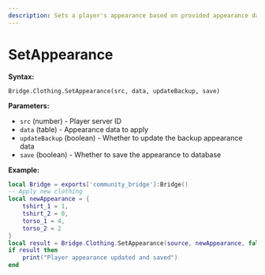```yaml
---
description: Sets a player's appearance based on provided appearance data.
---
```


# SetAppearance

**Syntax:**

```
Bridge.Clothing.SetAppearance(src, data, updateBackup, save)
```

**Parameters:**

* `src` (number) - Player server ID
* `data` (table) - Appearance data to apply
* `updateBackup` (boolean) - Whether to update the backup appearance data
* `save` (boolean) - Whether to save the appearance to database

**Example:**

```lua
local Bridge = exports['community_bridge']:Bridge()
-- Apply new clothing
local newAppearance = {
    tshirt_1 = 1,
    tshirt_2 = 0,
    torso_1 = 4,
    torso_2 = 2
}
local result = Bridge.Clothing.SetAppearance(source, newAppearance, false, true)
if result then
    print("Player appearance updated and saved")
end
```
